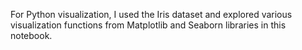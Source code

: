 For Python visualization, I used the Iris dataset and explored various visualization functions from Matplotlib and Seaborn libraries in this notebook.
